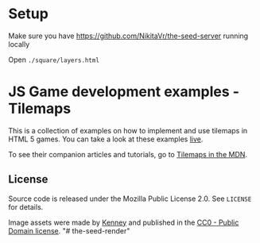 # Setup

Make sure you have https://github.com/NikitaVr/the-seed-server running locally

Open `./square/layers.html`

# JS Game development examples - Tilemaps

This is a collection of examples on how to implement and use tilemaps in HTML 5 games. You can take a look at these examples [live](https://mozdevs.github.io/gamedev-js-tiles).

To see their companion articles and tutorials, go to [Tilemaps in the MDN](https://developer.mozilla.org/en-US/docs/Games/Techniques/Tilemaps).

## License

Source code is released under the Mozilla Public License 2.0. See `LICENSE` for details.

Image assets were made by [Kenney](http://www.kenney.nl/) and published in the [CC0 - Public Domain license]( http://creativecommons.org/publicdomain/zero/1.0/).
"# the-seed-render" 
